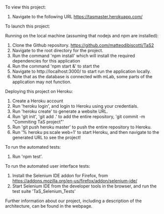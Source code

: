 To view this project:

1. Navigate to the following URL https://tasmaster.herokuapp.com/

To launch this project:

Running on the local machine (assuming that nodejs and npm are installed):

1. Clone the Github repository. https://github.com/matteodibiscotti/TaS2
2. Navigate to the root directory for the project.
3. Run the command 'npm install' which will install the required dependencies for this application
4. Run the command 'npm start &' to start the
5. Navigate to http://localhost:3000/ to start run the application locally.
6. Note that as the database is connected with mLab, some parts of the application may not function.

Deploying this project on Heroku:

1. Create a Heroku account
2. Run 'heroku login', and login to Heroku using your credentials.
3. Run 'heroku create' to generate a website URL.
4. Run 'git init', 'git add .' to add the entire repository, 'git commit -m "Commiting TaS project"'
5. Run 'git push heroku master' to push the entire repository to Heroku.
6. Run '% heroku ps:scale web=1' to start Heroku, and then navigate to the generated URL to see the project!

To run the automated tests:

1. Run 'npm test'. 

To run the automated user interface tests:

1. Install the Selenium IDE addon for Firefox, from https://addons.mozilla.org/en-us/firefox/addon/selenium-ide/
2. Start Selenium IDE from the developer tools in the browser, and run the test suite 'TaS_Selenium_Tests'


Further information about our project, including a description of the architecture,
can be found in the webpage.
